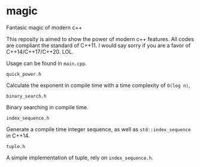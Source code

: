 # magic
Fantasic magic of modern c++

This reposity is aimed to show the power of modern c++ features. All codes are compliant the standard of C++11. I would say sorry if you are a favor of C++14/C++17/C++20. LOL.

Usage can be found in `main.cpp`.

`quick_power.h`

Calculate the exponent in compile time with a time complexity of `O(log n)`,

`binary_search.h`

Binary searching in compile time.

`index_sequence.h`

Generate a compile time integer sequence, as well as `std::index_sequence` in C++14.

`tuple.h`

A simple implementation of tuple, rely on `index_sequence.h`.
